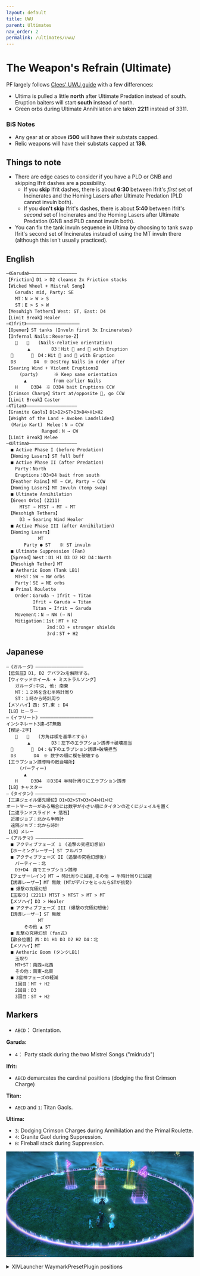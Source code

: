 ```yaml
---
layout: default
title: UWU
parent: Ultimates
nav_order: 2
permalink: /ultimates/uwu/
---
```


# The Weapon's Refrain (Ultimate)

PF largely follows [Clees' UWU guide](http://clees.me/guides/uwu/) with a few differences:

- Ultima is pulled a little **north** after Ultimate Predation instead of south. Eruption baiters will start **south** instead of north.
- Green orbs during Ultimate Annihilation are taken **2211** instead of 3311.

### BiS Notes

- Any gear at or above **i500** will have their substats capped.
- Relic weapons will have their substats capped at **136**.

## Things to note

- There are edge cases to consider if you have a PLD or GNB and skipping Ifrit dashes are a possibility.
	- If you **skip** Ifrit dashes, there is about **6:30** between Ifrit's *first* set of Incinerates and the Homing Lasers after Ultimate Predation (PLD cannot invuln both).
	- If you **don't skip** Ifrit's dashes, there is about **5:40** between Ifrit's *second* set of Incinerates and the Homing Lasers after Ultimate Predation (GNB and PLD cannot invuln both).
- You can fix the tank invuln sequence in Ultima by choosing to tank swap Ifrit's second set of Incinerates instead of using the MT invuln there (although this isn't usually practiced).

## English

```
―《Garuda》――――――――――――――――――
【Friction】D1 > D2 cleanse 2x Friction stacks
【Wicked Wheel + Mistral Song】
　　Garuda: mid, Party: SE
　　MT：N > W > S
　　ST：E > S > W
【Mesohigh Tethers】West: ST, East: D4 
【Limit Break】Healer
―《Ifrit》――――――――――――――――――――
【Opener】ST tanks (Invuln first 3x Incinerates)
【Infernal Nails：Reverse-Z】
　　　　　　(Nails-relative orientation)
　　　   ▲　　　   D3：Hit  and  with Eruption
　　　　　　D4：Hit  and  with Eruption
　D3　　　　D4　※ Destroy Nails in order after
【Searing Wind + Violent Eruptions】
　　　(party)　　　 ※ Keep same orientation
　　　　▲　　　　　　from earlier Nails
　　H　　　D3D4　※ D3D4 bait Eruptions CCW
【Crimson Charge】Start at/opposite , go CCW
【Limit Break】Caster
―《Titan》―――――――――――――――――――
【Granite Gaols】D1>D2>ST>D3>D4>H1>H2
【Weight of the Land + Awoken Landslides】
　(Mario Kart)　Melee：N → CCW
　　　　　　　　Ranged：N → CW
【Limit Break】Melee
―《Ultima》――――――――――――――――――
　■ Active Phase I (before Predation)
　【Homing Lasers】ST full buff
　■ Active Phase II (after Predation)
　　Party：North
　　Eruptions：D3+D4 bait from south
　【Feather Rains】MT → CW, Party → CCW
　【Homing Lasers】MT Invuln (temp swap)
　■ Ultimate Annihilation
　【Green Orbs】(2211)
　　　MTST → MTST → MT → MT
　【Mesohigh Tethers】
　　　D3 → Searing Wind Healer
　■ Active Phase III (after Annihilation)
　【Homing Lasers】
　　  　　　　MT
　　　　Party ● ST　　※ ST invuln
　■ Ultimate Suppression (Fan)
　【Spread】West：D1 H1 D3 D2 H2 D4：North
　【Mesohigh Tether】MT
　■ Aetheric Boom (Tank LB1)
　　MT+ST：SW → NW orbs
　　Party：SE → NE orbs
　■ Primal Roulette
　　Order：Garuda → Ifrit → Titan
　　　　　　Ifrit → Garuda → Titan
　　　　　　Titan → Ifrit → Garuda
　　Movement：N → NW (→ N)
　　Mitigation：1st：MT + H2
　　　　　　　　  2nd：D3 + stronger shields
　　　　　　　　  3rd：ST + H2
```

## Japanese

```
―《ガルーダ》――――――――――――――――――
【低気圧】D1, D2 デバフ2xを解除する。
【ウィケッドホイール + ミストラルソング】
　　ガルーダ:中央, 他: 南東
　　MT：１２時を含む半時計周り
　　ST：１時から時計周り
【メソハイ】西: ST,東 : D4 
【LB】ヒーラー
―《イフリート》――――――――――――――――――――
インシネレート3連→ST無敵
【楔逆-Z字】
　　　　　　(方角は楔を基準とする)
　　　   ▲　　　   D3：左下のエラプション誘導＋破壊担当
　　　　　　D4：右下のエラプション誘導+破壊担当
　D3　　　　D4　※ 数字の順に楔を破壊する
【エラプション誘導時の散会場所】
　　　(パーティー)　　　
　　　　▲　　
　　H　　　D3D4　※D3D4 半時計周りにエラプション誘導
【LB】キャスター
―《タイタン》―――――――――――――――――――
【三連ジェイル優先順位】D1>D2>ST>D3>D4>H1>H2
オートマーカーがある場合には数字が小さい順にタイタンの近くにジェイルを置く
【二連ランドスライド + 落石】
　近接ジョブ：北から半時計
　遠隔ジョブ：北から時計
【LB】メレー
―《アルテマ》――――――――――――――――――
　■ アクティブフェーズ １ (追撃の究極幻想前)
　【ホーミングレーザー】ST フルバフ
　■ アクティブフェーズ II (追撃の究極幻想後)
　　パーティー：北
　　D3+D4　南でエラプション誘導
　【フェザーレイン】MT → 時計周りに回避,その他 → 半時計周りに回避
　【誘導レーザー】MT 無敵 (MTがデバフをとったらSTが挑発)
　■ 爆撃の究極幻想
　【玉取り】(2211) MTST > MTST > MT > MT
　【メソハイ】D3 > Healer
　■ アクティブフェーズ III (爆撃の究極幻想後)
　【誘導レーザー】ST 無敵
　　  　　　　MT
　　　　その他 ▲ ST
　■ 乱撃の究極幻想 (fan式)
　【散会位置】西：D1 H1 D3 D2 H2 D4：北
　【メソハイ】MT
　■ Aetheric Boom (タンクLB1)
　　玉取り
　　MT+ST：南西→北西 
　　その他：南東→北東 
　■ 3蛮神フェーズの軽減
　　1回目：MT + H2
　　2回目：D3
　　3回目：ST + H2
```

## Markers

- `ABCD`： Orientation.

**Garuda:**
- `4`： Party stack during the two Mistrel Songs ("midruda")

**Ifrit:**
- `ABCD` demarcates the cardinal positions (dodging the first Crimson Charge)

**Titan:**
- `ABCD` and `1`: Titan Gaols.

**Ultima:**
- `3`: Dodging Crimson Charges during Annihilation and the Primal Roulette.
- `4`: Granite Gaol during Suppression.
- `B`: Fireball stack during Suppression.

![](images/markers.jpg)
<details>
  <summary>XIVLauncher WaymarkPresetPlugin positions</summary>

<pre><code>{"Name":"UWU","MapID":539,"A":{"X":100.0,"Y":0.0,"Z":93.3,"ID":0,"Active":true},"B":{"X":106.7,"Y":0.0,"Z":100.0,"ID":1,"Active":true},"C":{"X":100.0,"Y":0.0,"Z":106.7,"ID":2,"Active":true},"D":{"X":93.3,"Y":0.0,"Z":100.0,"ID":3,"Active":true},"One":{"X":100.0,"Y":0.0,"Z":100.0,"ID":4,"Active":true},"Two":{"X":107.3,"Y":0.0,"Z":107.3,"ID":5,"Active":true},"Three":{"X":100.0,"Y":0.0,"Z":81.0,"ID":6,"Active":true},"Four":{"X":87.0,"Y":0.0,"Z":87.0,"ID":7,"Active":true}}
</code></pre>

</details>